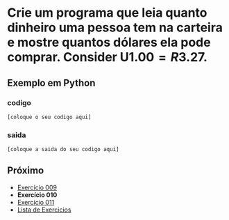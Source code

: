 # Crie um programa que leia quanto dinheiro uma pessoa tem na carteira e mostre quantos dólares ela pode comprar. Consider U$1.00 = R$3.27.

## Exemplo em Python

### codigo

``` python
[coloque o seu codigo aqui]
```

### saida

```
[coloque a saida do seu codigo aqui]
```

## Próximo

- [Exercício 009](../../009python)
- **Exercício 010**
- [Exercício 011](../../011python)
- [Lista de Exercicios](../../)

